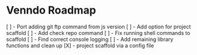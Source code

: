 # Venndo Roadmap

[ ] - Port adding git ftp command from js version
[ ] - Add option for project scaffold
    [ ] - Add check repo command
    [ ] - Fix running shell commands to scaffold
    [ ] - Find correct console logging
[ ] - Add remaining library functions and clean up
[X] - project scaffold via a config file
